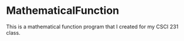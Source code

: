 # MathematicalFunction
This is a mathematical function program that I created for my CSCI 231 class. 
